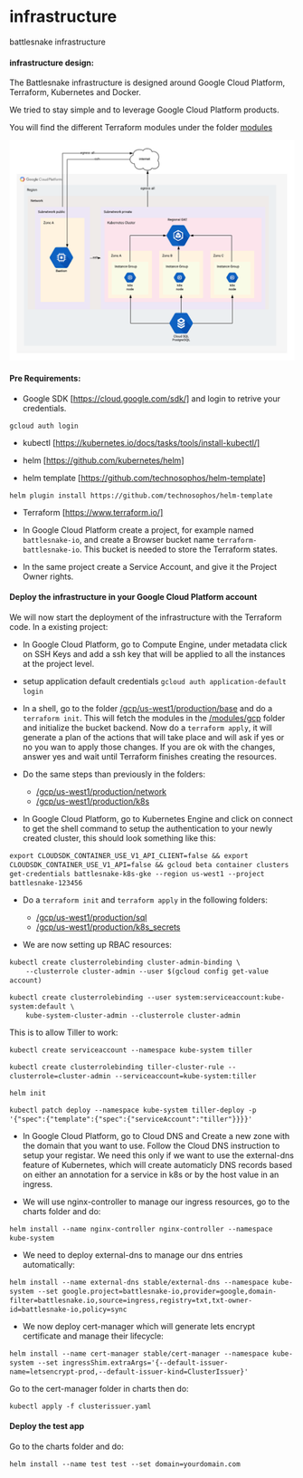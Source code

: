 # infrastructure
battlesnake infrastructure

#### infrastructure design:

The Battlesnake infrastructure is designed around Google Cloud Platform, Terraform, Kubernetes and Docker.

We tried to stay simple and to leverage Google Cloud Platform products.

You will find the different Terraform modules under the folder [modules](/modules)


![infra design](/img/infra_diagram.png)

#### Pre Requirements:
- Google SDK [https://cloud.google.com/sdk/] and login to retrive your credentials.
```
gcloud auth login
```

- kubectl [https://kubernetes.io/docs/tasks/tools/install-kubectl/]

- helm [https://github.com/kubernetes/helm]

- helm template [https://github.com/technosophos/helm-template]
```
helm plugin install https://github.com/technosophos/helm-template
```
- Terraform [https://www.terraform.io/]


- In Google Cloud Platform create a project, for example named `battlesnake-io`, and create a Browser bucket name `terraform-battlesnake-io`. This bucket is needed to store the Terraform states. 

- In the same project create a Service Account, and give it the Project Owner rights.

#### Deploy the infrastructure in your Google Cloud Platform account
We will now start the deployment of the infrastructure with the Terraform code. In a existing project:

- In Google Cloud Platform, go to Compute Engine, under metadata click on SSH Keys and add a ssh key that will be applied to all the instances at the project level.
- setup application default credentials `gcloud auth application-default login`

- In a shell, go to the folder [/gcp/us-west1/production/base](gcp/us-west1/production/base) and do a `terraform init`. This will fetch the modules in the [/modules/gcp](modules/gcp) folder and initialize the bucket backend. Now do a `terraform apply`, it will generate a plan of the actions that will take place and will ask if yes or no you wan to apply those changes. If you are ok with the changes, answer yes and wait until Terraform finishes creating the resources.

- Do the same steps than previously in the folders:
    - [/gcp/us-west1/production/network](gcp/us-west1/production/network)
    - [/gcp/us-west1/production/k8s](gcp/us-west1/production/k8s)

- In Google Cloud Platform, go to Kubernetes Engine and click on connect to get the shell command to setup the authentication to your newly created cluster, this should look something like this:

```
export CLOUDSDK_CONTAINER_USE_V1_API_CLIENT=false && export CLOUDSDK_CONTAINER_USE_V1_API=false && gcloud beta container clusters get-credentials battlesnake-k8s-gke --region us-west1 --project battlesnake-123456
```

-  Do a `terraform init` and `terraform apply` in the following folders:
    - [/gcp/us-west1/production/sql](gcp/us-west1/production/sql) 
    - [/gcp/us-west1/production/k8s_secrets](gcp/us-west1/production/k8s_secrets)

- We are now setting up RBAC resources:

```
kubectl create clusterrolebinding cluster-admin-binding \
    --clusterrole cluster-admin --user $(gcloud config get-value account)
```
```
kubectl create clusterrolebinding --user system:serviceaccount:kube-system:default \
    kube-system-cluster-admin --clusterrole cluster-admin
```

This is to allow Tiller to work:

```
kubectl create serviceaccount --namespace kube-system tiller
```

```
kubectl create clusterrolebinding tiller-cluster-rule --clusterrole=cluster-admin --serviceaccount=kube-system:tiller
```

```
helm init
```

```
kubectl patch deploy --namespace kube-system tiller-deploy -p '{"spec":{"template":{"spec":{"serviceAccount":"tiller"}}}}'
```


- In Google Cloud Platform, go to Cloud DNS and Create a new zone with the domain that you want to use. Follow the Cloud DNS instruction to setup your registar. We need this only if we want to use the external-dns feature of Kubernetes, which will create automaticly DNS records based on either an annotation for a service in k8s or by the host value in an ingress.

- We will use nginx-controller to manage our ingress resources, go to the charts folder and do:
```
helm install --name nginx-controller nginx-controller --namespace kube-system
```

- We need to deploy external-dns to manage our dns entries automatically:
```
helm install --name external-dns stable/external-dns --namespace kube-system --set google.project=battlesnake-io,provider=google,domain-filter=battlesnake.io,source=ingress,registry=txt,txt-owner-id=battlesnake-io,policy=sync
```

- We now deploy cert-manager which will generate lets encrypt certificate and manage their lifecycle:
```
helm install --name cert-manager stable/cert-manager --namespace kube-system --set ingressShim.extraArgs='{--default-issuer-name=letsencrypt-prod,--default-issuer-kind=ClusterIssuer}'
```
Go to the cert-manager folder in charts then do:
```
kubectl apply -f clusterissuer.yaml
```

#### Deploy the test app

Go to the charts folder and do:
```
helm install --name test test --set domain=yourdomain.com
```
